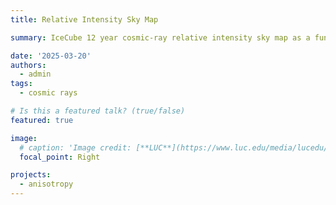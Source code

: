 ```yaml
---
title: Relative Intensity Sky Map

summary: IceCube 12 year cosmic-ray relative intensity sky map as a function of energy

date: '2025-03-20'
authors:
  - admin
tags:
  - cosmic rays

# Is this a featured talk? (true/false)
featured: true

image:
  # caption: 'Image credit: [**LUC**](https://www.luc.edu/media/lucedu/universityhomepage/2024-random-images/winter-2024/1800x450_3.jpg)'
  focal_point: Right

projects:
  - anisotropy
---
```

